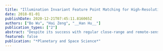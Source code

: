 ```yaml
---
title: "Illumination Invariant Feature Point Matching for High-Resolution Planetary Remote Sensing Images"
date: 2018-01-01
publishDate: 2020-12-21T07:45:11.816065Z
authors: ["Bo Wu", "Hai Zeng", "__Han Hu__"]
publication_types: ["2"]
abstract: "Despite its success with regular close-range and remote-sensing images, the scale-invariant feature transform (SIFT) algorithm is essentially not invariant to illumination differences due to the use of gradients for feature description. In planetary remote sensing imagery, which normally lacks sufficient textural information, salient regions are generally triggered by the shadow effects of keypoints, reducing the matching performance of classical SIFT. Based on the observation of dual peaks in a histogram of the dominant orientations of SIFT keypoints, this paper proposes an illumination-invariant SIFT matching method for high-resolution planetary remote sensing images. First, as the peaks in the orientation histogram are generally aligned closely with the sub-solar azimuth angle at the time of image collection, an adaptive suppression Gaussian function is tuned to level the histogram and thereby alleviate the differences in illumination caused by a changing solar angle. Next, the suppression function is incorporated into the original SIFT procedure for obtaining feature descriptors, which are used for initial image matching. Finally, as the distribution of feature descriptors changes after anisotropic suppression, and the ratio check used for matching and outlier removal in classical SIFT may produce inferior results, this paper proposes an improved matching procedure based on cross-checking and template image matching. The experimental results for several high-resolution remote sensing images from both the Moon and Mars, with illumination differences of 20°– 180°, reveal that the proposed method retrieves about 40%– 60% more matches than the classical SIFT method. The proposed method is of significance for matching or co-registration of planetary remote sensing images for their synergistic use in various applications. It also has the potential to be useful for flyby and rover images by integrating with the affine invariant feature detectors."
featured: false
publication: "*Planetary and Space Science*"
---
```



